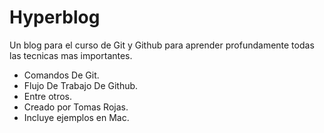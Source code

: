 # Hyperblog

Un blog para el curso de Git y Github para aprender profundamente todas las tecnicas mas importantes.

- Comandos De Git.
- Flujo De Trabajo De Github.
- Entre otros.
- Creado por Tomas Rojas.
- Incluye ejemplos en Mac.

